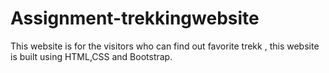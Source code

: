 # Assignment-trekkingwebsite
This website is for the visitors who can find out favorite trekk , this website is built using HTML,CSS and Bootstrap. 
